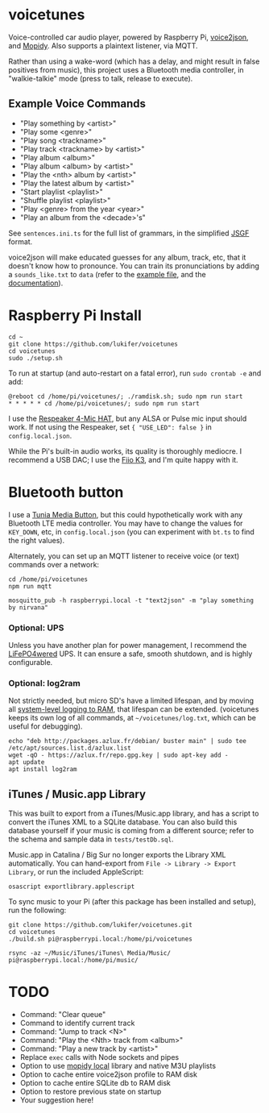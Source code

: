 # voicetunes
Voice-controlled car audio player, powered by Raspberry Pi, [voice2json](https://voice2json.org), and [Mopidy](https://mopidy.com). Also supports a plaintext listener, via MQTT.

Rather than using a wake-word (which has a delay, and might result in false positives from music), this project uses a Bluetooth media controller, in "walkie-talkie" mode (press to talk, release to execute).

## Example Voice Commands

- "Play something by \<artist\>"
- "Play some \<genre\>"
- "Play song \<trackname\>"
- "Play track \<trackname\> by \<artist\>"
- "Play album \<album\>"
- "Play album \<album\> by \<artist\>"
- "Play the \<nth\> album by \<artist\>"
- "Play the latest album by \<artist\>"
- "Start playlist \<playlist\>"
- "Shuffle playlist \<playlist\>"
- "Play \<genre\> from the year \<year\>"
- "Play an album from the \<decade\>'s"

See `sentences.ini.ts` for the full list of grammars, in the simplified [JSGF](https://voice2json.org/sentences.html) format.

voice2json will make educated guesses for any album, track, etc, that it doesn't know how to pronounce. You can train its pronunciations by adding a `sounds_like.txt` to `data` (refer to the [example file](https://github.com/lukifer/voicetunes/blob/master/data/sounds_like.example.txt), and the [documentation](https://voice2json.org/formats.html#sounds-like-pronunciations)).

# Raspberry Pi Install

```
cd ~
git clone https://github.com/lukifer/voicetunes
cd voicetunes
sudo ./setup.sh
```

To run at startup (and auto-restart on a fatal error), run `sudo crontab -e` and add:

```
@reboot cd /home/pi/voicetunes/; ./ramdisk.sh; sudo npm run start
* * * * * cd /home/pi/voicetunes/; sudo npm run start
```

I use the [Respeaker 4-Mic HAT](https://wiki.seeedstudio.com/ReSpeaker_4_Mic_Array_for_Raspberry_Pi/), but any ALSA or Pulse mic input should work. If not using the Respeaker, set `{ "USE_LED": false }` in `config.local.json`.

While the Pi's built-in audio works, its quality is thoroughly mediocre. I recommend a USB DAC; I use the [Fiio K3](https://www.fiio.com/k3), and I'm quite happy with it.

# Bluetooth button

I use a [Tunia Media Button](https://www.tunai-creative.com/button/), but this could hypothetically work with any Bluetooth LTE media controller. You may have to change the values for `KEY_DOWN`, etc, in `config.local.json` (you can experiment with `bt.ts` to find the right values).

Alternately, you can set up an MQTT listener to receive voice (or text) commands over a network:

```
cd /home/pi/voicetunes
npm run mqtt
```

```
mosquitto_pub -h raspberrypi.local -t "text2json" -m "play something by nirvana"
```

### Optional: UPS

Unless you have another plan for power management, I recommend the [LiFePO4wered](https://lifepo4wered.com/) UPS. It can ensure a safe, smooth shutdown, and is highly configurable.

### Optional: log2ram

Not strictly needed, but micro SD's have a limited lifespan, and by moving all [system-level logging to RAM](https://github.com/azlux/log2ram), that lifespan can be extended. (voicetunes keeps its own log of all commands, at `~/voicetunes/log.txt`, which can be useful for debugging).

```
echo "deb http://packages.azlux.fr/debian/ buster main" | sudo tee /etc/apt/sources.list.d/azlux.list
wget -qO - https://azlux.fr/repo.gpg.key | sudo apt-key add -
apt update
apt install log2ram
```

## iTunes / Music.app Library

This was built to export from a iTunes/Music.app library, and has a script to convert the iTunes XML to a SQLite database. You can also build this database yourself if your music is coming from a different source; refer to the schema and sample data in `tests/testDb.sql`.

Music.app in Catalina / Big Sur no longer exports the Library XML automatically. You can hand-export from `File -> Library -> Export Library`, or run the included AppleScript:

```
osascript exportlibrary.applescript
```

To sync music to your Pi (after this package has been installed and setup), run the following:

```
git clone https://github.com/lukifer/voicetunes.git
cd voicetunes
./build.sh pi@raspberrypi.local:/home/pi/voicetunes

rsync -az ~/Music/iTunes/iTunes\ Media/Music/ pi@raspberrypi.local:/home/pi/music/
```

# TODO

- Command: "Clear queue"
- Command to identify current track
- Command: "Jump to track \<N\>"
- Command: "Play the \<Nth\> track from \<album\>"
- Command: "Play a new track by \<artist>\"
- Replace `exec` calls with Node sockets and pipes
- Option to use [mopidy local](https://mopidy.com/ext/local/) library and native M3U playlists
- Option to cache entire voice2json profile to RAM disk
- Option to cache entire SQLite db to RAM disk
- Option to restore previous state on startup
- Your suggestion here!
